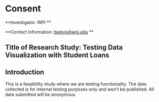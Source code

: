 # Consent

 **Investigator: WPI **

 **Contact Information: bedvis@wpi.edu **

## Title of Research Study: Testing Data Visualization with Student Loans
## Introduction
This is a feasibility study where we are testing functionality. The data collected is for internal testing purposes only and won't be published. All data submitted will be anonymous. 
